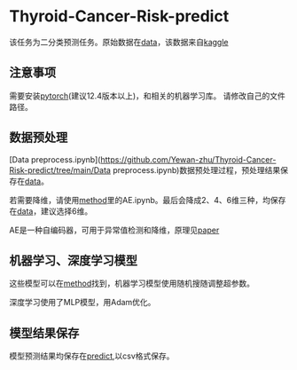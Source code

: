 # Thyroid-Cancer-Risk-predict
该任务为二分类预测任务。原始数据在[data](https://github.com/Yewan-zhu/Thyroid-Cancer-Risk-predict/tree/main/data)，该数据来自[kaggle](https://www.kaggle.com/datasets/ankushpanday1/thyroid-cancer-risk-prediction-dataset)


## 注意事项
需要安装[pytorch](https://pytorch.org/)(建议12.4版本以上)，和相关的机器学习库。
请修改自己的文件路径。

## 数据预处理
[Data preprocess.ipynb](https://github.com/Yewan-zhu/Thyroid-Cancer-Risk-predict/tree/main/Data preprocess.ipynb)数据预处理过程，预处理结果保存在[data](https://github.com/Yewan-zhu/Thyroid-Cancer-Risk-predict/tree/main/data)。

若需要降维，请使用[method](https://github.com/Yewan-zhu/Thyroid-Cancer-Risk-predict/tree/main/method)里的AE.ipynb。最后会降成2、4、6维三种，均保存在[data](https://github.com/Yewan-zhu/Thyroid-Cancer-Risk-predict/tree/main/data)，建议选择6维。

AE是一种自编码器，可用于异常值检测和降维，原理见[paper](https://arxiv.org/abs/2201.03898)


## 机器学习、深度学习模型
这些模型可以在[method](https://github.com/Yewan-zhu/Thyroid-Cancer-Risk-predict/tree/main/method)找到，机器学习模型使用随机搜随调整超参数。

深度学习使用了MLP模型，用Adam优化。

## 模型结果保存
模型预测结果均保存在[predict](https://github.com/Yewan-zhu/Thyroid-Cancer-Risk-predict/tree/main/predict),以csv格式保存。
